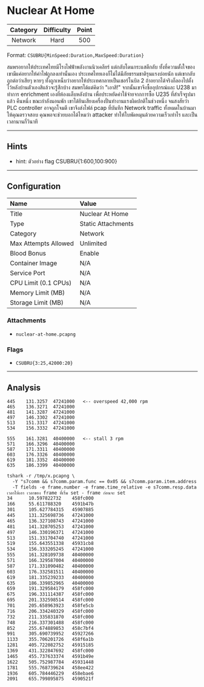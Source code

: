 # Nuclear At Home

| Category | Difficulty | Point |
| :-: | :-: | :-: |
| Network | Hard | 500 |

Format: `CSUBRU{MinSpeed:Duration,MaxSpeed:Duration}`

สมพรอยากให้ประเทศไทยมีโรงไฟฟ้าพลังงานนิวเคลียร์ แต่กลับโดนกระแสตีกลับ ทั้งที่ความตั้งใจของเขามีแค่อยากให้ค่าไฟถูกลงเท่านั้นเอง ประเทศไทยเองก็ไม่ได้มีภัยธรรมชาติรุนแรงบ่อยนัก แต่เขากลับถูกต่อว่าเสียๆ หายๆ ทั้งถูกเหน็บว่าอยากให้ประเทศกลายเป็นเชอร์โนบิล 2 ถ้าอยากได้จริงก็ลองไปตั้งไว้หลังบ้านตัวเองสิแล้วจะรู้สึกบ้าง สมพรได้แต่คิดว่า "เอาสิ!" จากนั้นเขาจึงซื้ออุปกรณ์และ U238 มาทำการ enrichment เองที่ห้องแล็บหลังบ้าน เพื่อประหยัดค่าใช้จ่ายจากการซื้อ U235 ที่สำเร็จรูปมาแล้ว
คืนหนึ่ง ขณะกำลังนอนพัก เขาได้ยินเสียงเครื่องปั่นทำงานแรงผิดปกติในช่วงหนึ่ง จนสงสัยว่า PLC controller อาจถูกโจมตี เขาจึงส่งไฟล์ pcap ที่บันทึก Network traffic ทั้งหมดในบ้านมาให้คุณตรวจสอบ คุณพอจะช่วยบอกได้ไหมว่า attacker ทำให้ใบพัดหมุนด้วยความเร็วเท่าไร และเป็นเวลานานกี่วินาที

---

## Hints

- hint: ตัวอย่าง flag CSUBRU{1:600,100:900}

---

## Configuration

| Name | Value |
| :- | :- |
| Title | Nuclear At Home |
| Type | Static Attachments |
| Category | Network |
| Max Attempts Allowed | Unlimited |
| Blood Bonus | Enable |
| Container Image | N/A |
| Service Port | N/A |
| CPU Limit (0.1 CPUs) | N/A |
| Memory Limit (MB) | N/A |
| Storage Limit (MB) | N/A |

### Attachments

- `nuclear-at-home.pcapng`

### Flags

- `CSUBRU{3:25,42000:20}`

---

## Analysis

```text
445    131.3257  47241000   <-- overspeed 42,000 rpm
465    136.3271  47241000
481    141.3287  47241000
497    146.3302  47241000
513    151.3317  47241000
534    156.3332  47241000

555    161.3281  40400000   <-- stall 3 rpm
571    166.3296  40400000
587    171.3311  40400000
603    176.3326  40400000
619    181.3352  40400000
635    186.3399  40400000
```

```txt
tshark -r /tmp/x.pcapng \                                     
  -Y "s7comm && s7comm.param.func == 0x05 && s7comm.param.item.address == 0x000020" \
  -T fields -e frame.number -e frame.time_relative -e s7comm.resp.data
เวลาให้เอา เวลาของ frame ที่เริ่ม set - frame ก่อนจะ set
34      10.597822732    458fc000
166     55.611788320    4591b47b
301     105.627784315   45907885
445     131.325698736   47241000
465     136.327108743   47241000
481     141.328705253   47241000
497     146.330196371   47241000
513     151.331704740   47241000
519     155.643551338   45931cb8
534     156.333205245   47241000
555     161.328109738   40400000
571     166.329587004   40400000
587     171.331090482   40400000
603     176.332581511   40400000
619     181.335239233   40400000
635     186.339852965   40400000
659     191.329584179   458fc000
675     196.331114387   458fc000
695     201.332598514   458fc000
701     205.658963923   458fe5cb
716     206.334240329   458fc000
732     211.335831870   458fc000
748     216.337301488   458fc000
852     255.674889853   458c7bf4
991     305.690739952   45927266
1133    355.706201726   458f6a1b
1281    405.722082752   45915185
1369    431.322847692   458fc000
1465    455.737633374   4591b49e
1622    505.752987784   45931448
1781    555.768739624   458ee422
1936    605.784446229   458ebae6
2091    655.799895875   4590521f
```
